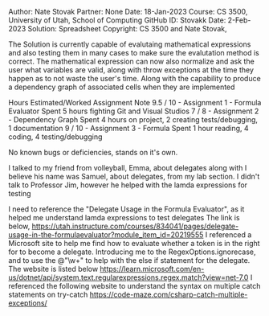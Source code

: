 Author:    Nate Stovak
Partner:   None
Date:      18-Jan-2023
Course:    CS 3500, University of Utah, School of Computing
GitHub ID: Stovakk
Date:	   2-Feb-2023
Solution:  Spreadsheet
Copyright: CS 3500 and Nate Stovak, 

The Solution is currently capable of evalutaing mathematical expressions and also testing them in many cases
to make sure the evalutation method is correct. The mathematical expression can now also normalize and ask the user
what variables are valid, along with throw exceptions at the time they happen as to not waste the user's time.
Along with the capability to produce a dependency graph of associated cells when they are implemented


Hours Estimated/Worked         Assignment                       Note
         9.5  /   10    - Assignment 1 - Formula Evaluator     Spent 5 hours fighting Git and Visual Studios
         7    /   8     - Assignment 2 - Dependency Graph      Spent 4 hours on project, 2 creating tests/debugging, 1 documentation
         9    /   10    - Assignment 3 - Formula               Spent 1 hour reading, 4 coding, 4 testing/debugging

No known bugs or deficiencies, stands on it's own.

I talked to my friend from volleyball, Emma, about delegates along with I believe his name was Samuel, about delegates, from my lab
section. I didn't talk to Professor Jim, however he helped with the lamda expressions for testing 

I need to reference the "Delegate Usage in the Formula Evaluator", as it helped me understand lamda expressions to test delegates
The link is below,
https://utah.instructure.com/courses/834041/pages/delegate-usage-in-the-formulaevaluator?module_item_id=20219555
I referenced a Microsoft site to help me find how to evaluate whether a token is in the right for to become a delegate.
Introducing me to the RegexOptions.ignorecase, and to use the @"\w+" to help with the else if statement
for the delegate. The website is listed below
https://learn.microsoft.com/en-us/dotnet/api/system.text.regularexpressions.regex.match?view=net-7.0
I referenced the following website to understand the syntax on multiple catch statements on try-catch 
https://code-maze.com/csharp-catch-multiple-exceptions/
